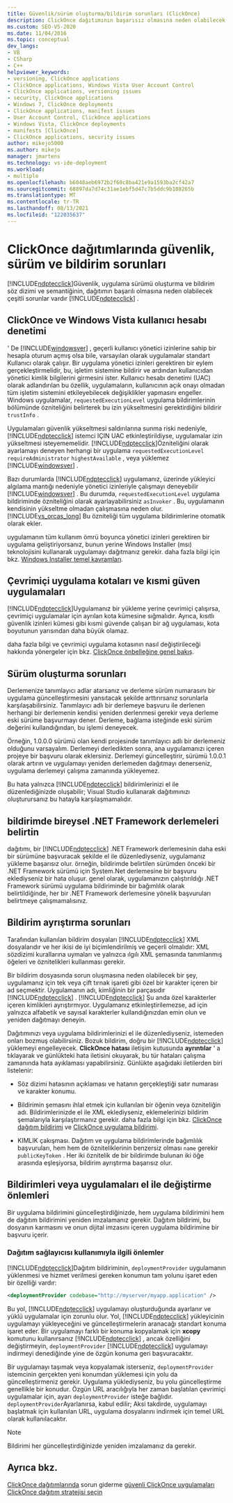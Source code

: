 ```yaml
---
title: Güvenlik/sürüm oluşturma/bildirim sorunları (ClickOnce)
description: ClickOnce dağıtımının başarısız olmasına neden olabilecek ClickOnce güvenliği, uygulama sürümü oluşturma ve bildirim söz dizimi ve semantiklerine yönelik sorunlar hakkında bilgi edinin.
ms.custom: SEO-VS-2020
ms.date: 11/04/2016
ms.topic: conceptual
dev_langs:
- VB
- CSharp
- C++
helpviewer_keywords:
- versioning, ClickOnce applications
- ClickOnce applications, Windows Vista User Account Control
- ClickOnce applications, versioning issues
- security, ClickOnce applications
- Windows 7, ClickOnce deployments
- ClickOnce applications, manifest issues
- User Account Control, ClickOnce applications
- Windows Vista, ClickOnce deployments
- manifests [ClickOnce]
- ClickOnce applications, security issues
author: mikejo5000
ms.author: mikejo
manager: jmartens
ms.technology: vs-ide-deployment
ms.workload:
- multiple
ms.openlocfilehash: b6048aeb6972b2f60c8ba421e9a1593ba2cf42a7
ms.sourcegitcommit: 68897da7d74c31ae1ebf5d47c7b5ddc9b108265b
ms.translationtype: MT
ms.contentlocale: tr-TR
ms.lasthandoff: 08/13/2021
ms.locfileid: "122035637"
---
```

# <a name="security-versioning-and-manifest-issues-in-clickonce-deployments"></a>ClickOnce dağıtımlarında güvenlik, sürüm ve bildirim sorunları

[!INCLUDE[ndptecclick](../deployment/includes/ndptecclick_md.md)]Güvenlik, uygulama sürümü oluşturma ve bildirim söz dizimi ve semantiğinin, dağıtımın başarılı olmasına neden olabilecek çeşitli sorunlar vardır [!INCLUDE[ndptecclick](../deployment/includes/ndptecclick_md.md)] .

## <a name="clickonce-and-windows-vista-user-account-control"></a>ClickOnce ve Windows Vista kullanıcı hesabı denetimi

' De [!INCLUDE[windowsver](../deployment/includes/windowsver_md.md)] , geçerli kullanıcı yönetici izinlerine sahip bir hesapla oturum açmış olsa bile, varsayılan olarak uygulamalar standart Kullanıcı olarak çalışır. Bir uygulama yönetici izinleri gerektiren bir eylem gerçekleştirmelidir, bu, işletim sistemine bildirir ve ardından kullanıcıdan yönetici kimlik bilgilerini girmesini ister. Kullanıcı hesabı denetimi (UAC) olarak adlandırılan bu özellik, uygulamaların, kullanıcının açık onayı olmadan tüm işletim sistemini etkileyebilecek değişiklikler yapmasını engeller. Windows uygulamalar, `requestedExecutionLevel` uygulama bildirimlerinin bölümünde özniteliğini belirterek bu izin yükseltmesini gerektirdiğini bildirir `trustInfo` .

Uygulamaları güvenlik yükseltmesi saldırılarına sunma riski nedeniyle, [!INCLUDE[ndptecclick](../deployment/includes/ndptecclick_md.md)] istemci IÇIN UAC etkinleştirildiyse, uygulamalar izin yükseltmesi isteyememelidir. [!INCLUDE[ndptecclick](../deployment/includes/ndptecclick_md.md)]Özniteliğini olarak ayarlamayı deneyen herhangi bir uygulama `requestedExecutionLevel` `requireAdministrator` `highestAvailable` , veya yüklemez [!INCLUDE[windowsver](../deployment/includes/windowsver_md.md)] .

Bazı durumlarda [!INCLUDE[ndptecclick](../deployment/includes/ndptecclick_md.md)] uygulamanız, üzerinde yükleyici algılama mantığı nedeniyle yönetici izinleriyle çalışmayı deneyebilir [!INCLUDE[windowsver](../deployment/includes/windowsver_md.md)] . Bu durumda, `requestedExecutionLevel` uygulama bildiriminde özniteliğini olarak ayarlayabilirsiniz `asInvoker` . Bu, uygulamanın kendisinin yükseltme olmadan çalışmasına neden olur. [!INCLUDE[vs_orcas_long](../debugger/includes/vs_orcas_long_md.md)] Bu özniteliği tüm uygulama bildirimlerine otomatik olarak ekler.

uygulamanın tüm kullanım ömrü boyunca yönetici izinleri gerektiren bir uygulama geliştiriyorsanız, bunun yerine Windows Installer (msı) teknolojisini kullanarak uygulamayı dağıtmanız gerekir. daha fazla bilgi için bkz. [Windows Installer temel kavramları](../extensibility/internals/windows-installer-basics.md).

## <a name="online-application-quotas-and-partial-trust-applications"></a>Çevrimiçi uygulama kotaları ve kısmi güven uygulamaları

[!INCLUDE[ndptecclick](../deployment/includes/ndptecclick_md.md)]Uygulamanız bir yükleme yerine çevrimiçi çalışırsa, çevrimiçi uygulamalar için ayrılan kota kümesine sığmalıdır. Ayrıca, kısıtlı güvenlik izinleri kümesi gibi kısmi güvende çalışan bir ağ uygulaması, kota boyutunun yarısından daha büyük olamaz.

daha fazla bilgi ve çevrimiçi uygulama kotasının nasıl değiştirileceği hakkında yönergeler için bkz. [ClickOnce önbelleğine genel bakış](../deployment/clickonce-cache-overview.md).

## <a name="versioning-issues"></a>Sürüm oluşturma sorunları

Derlemenize tanımlayıcı adlar atarsanız ve derleme sürüm numarasını bir uygulama güncelleştirmesini yansıtacak şekilde arttırırsanız sorunlarla karşılaşabilirsiniz. Tanımlayıcı adlı bir derlemeye başvuru ile derlenen herhangi bir derlemenin kendisi yeniden derlenmesi gerekir veya derleme eski sürüme başvurmayı dener. Derleme, bağlama isteğinde eski sürüm değerini kullandığından, bu işlemi deneyecek.

Örneğin, 1.0.0.0 sürümü olan kendi projesinde tanımlayıcı adlı bir derlemeniz olduğunu varsayalım. Derlemeyi derledikten sonra, ana uygulamanızı içeren projeye bir başvuru olarak eklersiniz. Derlemeyi güncelleştirir, sürümü 1.0.0.1 olarak artırın ve uygulamayı yeniden derlemeden dağıtmayı denerseniz, uygulama derlemeyi çalışma zamanında yükleyemez.

Bu hata yalnızca [!INCLUDE[ndptecclick](../deployment/includes/ndptecclick_md.md)] bildirimlerinizi el ile düzenlediğinizde oluşabilir; Visual Studio kullanarak dağıtımınızı oluşturursanız bu hatayla karşılaşmamalıdır.

## <a name="specify-individual-net-framework-assemblies-in-the-manifest"></a>bildirimde bireysel .NET Framework derlemeleri belirtin

dağıtımı, bir [!INCLUDE[ndptecclick](../deployment/includes/ndptecclick_md.md)] .NET Framework derlemesinin daha eski bir sürümüne başvuracak şekilde el ile düzenlediyseniz, uygulamanız yükleme başarısız olur. örneğin, bildirimde belirtilen sürümden önceki bir .NET Framework sürümü için System.Net derlemesine bir başvuru eklediyseniz bir hata oluşur. genel olarak, uygulamanızın çalıştırıldığı .NET Framework sürümü uygulama bildiriminde bir bağımlılık olarak belirtildiğinde, her bir .NET Framework derlemesine yönelik başvuruları belirtmeye çalışmamalısınız.

## <a name="manifest-parsing-issues"></a>Bildirim ayrıştırma sorunları

Tarafından kullanılan bildirim dosyaları [!INCLUDE[ndptecclick](../deployment/includes/ndptecclick_md.md)] XML dosyalarıdır ve her ikisi de iyi biçimlendirilmiş ve geçerli olmalıdır: XML sözdizimi kurallarına uymaları ve yalnızca ılgılı XML şemasında tanımlanmış öğeleri ve öznitelikleri kullanması gerekir.

Bir bildirim dosyasında sorun oluşmasına neden olabilecek bir şey, uygulamanız için tek veya çift tırnak işareti gibi özel bir karakter içeren bir ad seçmektir. Uygulamanın adı, kimliğinin bir parçasıdır [!INCLUDE[ndptecclick](../deployment/includes/ndptecclick_md.md)] . [!INCLUDE[ndptecclick](../deployment/includes/ndptecclick_md.md)] Şu anda özel karakterler içeren kimlikleri ayrıştırmıyor. Uygulamanız etkinleştirilemezse, ad için yalnızca alfabetik ve sayısal karakterler kullandığınızdan emin olun ve yeniden dağıtmayı deneyin.

Dağıtımınızı veya uygulama bildirimlerinizi el ile düzenlediyseniz, istemeden onları bozmuş olabilirsiniz. Bozuk bildirim, doğru bir [!INCLUDE[ndptecclick](../deployment/includes/ndptecclick_md.md)] yüklemeyi engelleyecek. **ClickOnce hatası** iletişim kutusunda **ayrıntılar** ' a tıklayarak ve günlükteki hata iletisini okuyarak, bu tür hataları çalışma zamanında hata ayıklaması yapabilirsiniz. Günlükte aşağıdaki iletilerden biri listelenir:

- Söz dizimi hatasının açıklaması ve hatanın gerçekleştiği satır numarası ve karakter konumu.

- Bildirimin şemasını ihlal etmek için kullanılan bir öğenin veya özniteliğin adı. Bildirimlerinizde el ile XML eklediyseniz, eklemelerinizi bildirim şemalarıyla karşılaştırmanız gerekir. daha fazla bilgi için bkz. [ClickOnce dağıtım bildirimi](../deployment/clickonce-deployment-manifest.md) ve [ClickOnce uygulama bildirimi](../deployment/clickonce-application-manifest.md).

- KIMLIK çakışması. Dağıtım ve uygulama bildirimlerinde bağımlılık başvuruları, hem hem de özniteliklerinin benzersiz olması `name` gerekir `publicKeyToken` . Her iki öznitelik de bir bildirimde bulunan iki öğe arasında eşleşiyorsa, bildirim ayrıştırma başarısız olur.

## <a name="precautions-when-manually-changing-manifests-or-applications"></a>Bildirimleri veya uygulamaları el ile değiştirme önlemleri

Bir uygulama bildirimini güncelleştirdiğinizde, hem uygulama bildirimini hem de dağıtım bildirimini yeniden imzalamanız gerekir. Dağıtım bildirimi, bu dosyanın karmasını ve onun dijital imzasını içeren uygulama bildirimine bir başvuru içerir.

### <a name="precautions-with-deployment-provider-usage"></a>Dağıtım sağlayıcısı kullanımıyla ilgili önlemler

[!INCLUDE[ndptecclick](../deployment/includes/ndptecclick_md.md)]Dağıtım bildiriminin, `deploymentProvider` uygulamanın yüklenmesi ve hizmet verilmesi gereken konumun tam yolunu işaret eden bir özelliği vardır:

```xml
<deploymentProvider codebase="http://myserver/myapp.application" />
```

Bu yol, [!INCLUDE[ndptecclick](../deployment/includes/ndptecclick_md.md)] uygulamayı oluşturduğunda ayarlanır ve yüklü uygulamalar için zorunlu olur. Yol, [!INCLUDE[ndptecclick](../deployment/includes/ndptecclick_md.md)] yükleyicinin uygulamayı yükleyeceğini ve güncelleştirmelerin aranacağı standart konuma işaret eder. Bir uygulamayı farklı bir konuma kopyalamak için **xcopy** komutunu kullanırsanız [!INCLUDE[ndptecclick](../deployment/includes/ndptecclick_md.md)] , ancak özelliğini değiştirmeyin, `deploymentProvider` [!INCLUDE[ndptecclick](../deployment/includes/ndptecclick_md.md)] uygulamayı indirmeyi denediğinde yine de özgün konuma geri başvuracaktır.

Bir uygulamayı taşımak veya kopyalamak isterseniz, `deploymentProvider` istemcinin gerçekten yeni konumdan yüklemesi için yolu da güncelleştirmeniz gerekir. Uygulama yüklediyseniz, bu yolu güncelleştirme genellikle bir konudur. Özgün URL aracılığıyla her zaman başlatılan çevrimiçi uygulamalar için, ayarı `deploymentProvider` isteğe bağlıdır. `deploymentProvider`Ayarlanırsa, kabul edilir; Aksi takdirde, uygulamayı başlatmak için kullanılan URL, uygulama dosyalarını indirmek için temel URL olarak kullanılacaktır.

> [!NOTE]
> Bildirimi her güncelleştirdiğinizde yeniden imzalamanız da gerekir.

## <a name="see-also"></a>Ayrıca bkz.

[ClickOnce dağıtımlarında](../deployment/troubleshooting-clickonce-deployments.md) 
 sorun giderme [güvenli ClickOnce uygulamaları](../deployment/securing-clickonce-applications.md) 
 [ClickOnce dağıtım stratejisi seçin](../deployment/choosing-a-clickonce-deployment-strategy.md)
